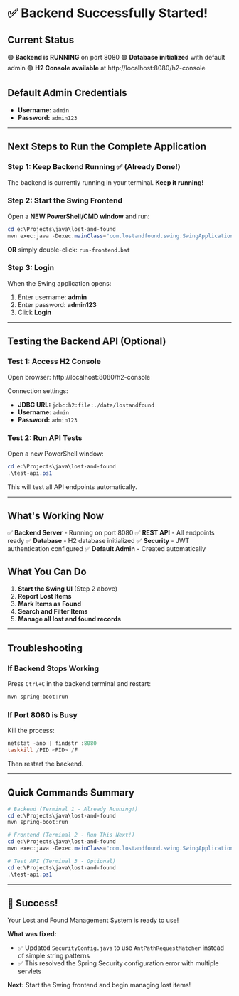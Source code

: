 # ✅ Backend Successfully Started!

## Current Status

🟢 **Backend is RUNNING** on port 8080
🟢 **Database initialized** with default admin
🟢 **H2 Console available** at http://localhost:8080/h2-console

## Default Admin Credentials

- **Username:** `admin`
- **Password:** `admin123`

---

## Next Steps to Run the Complete Application

### Step 1: Keep Backend Running ✅ (Already Done!)

The backend is currently running in your terminal. **Keep it running!**

### Step 2: Start the Swing Frontend

Open a **NEW PowerShell/CMD window** and run:

```powershell
cd e:\Projects\java\lost-and-found
mvn exec:java -Dexec.mainClass="com.lostandfound.swing.SwingApplication"
```

**OR** simply double-click: `run-frontend.bat`

### Step 3: Login

When the Swing application opens:
1. Enter username: **admin**
2. Enter password: **admin123**
3. Click **Login**

---

## Testing the Backend API (Optional)

### Test 1: Access H2 Console
Open browser: http://localhost:8080/h2-console

Connection settings:
- **JDBC URL:** `jdbc:h2:file:./data/lostandfound`
- **Username:** `admin`
- **Password:** `admin123`

### Test 2: Run API Tests
Open a new PowerShell window:
```powershell
cd e:\Projects\java\lost-and-found
.\test-api.ps1
```

This will test all API endpoints automatically.

---

## What's Working Now

✅ **Backend Server** - Running on port 8080
✅ **REST API** - All endpoints ready
✅ **Database** - H2 database initialized
✅ **Security** - JWT authentication configured
✅ **Default Admin** - Created automatically

## What You Can Do

1. **Start the Swing UI** (Step 2 above)
2. **Report Lost Items**
3. **Mark Items as Found**
4. **Search and Filter Items**
5. **Manage all lost and found records**

---

## Troubleshooting

### If Backend Stops Working
Press `Ctrl+C` in the backend terminal and restart:
```powershell
mvn spring-boot:run
```

### If Port 8080 is Busy
Kill the process:
```powershell
netstat -ano | findstr :8080
taskkill /PID <PID> /F
```

Then restart the backend.

---

## Quick Commands Summary

```powershell
# Backend (Terminal 1 - Already Running!)
cd e:\Projects\java\lost-and-found
mvn spring-boot:run

# Frontend (Terminal 2 - Run This Next!)
cd e:\Projects\java\lost-and-found
mvn exec:java -Dexec.mainClass="com.lostandfound.swing.SwingApplication"

# Test API (Terminal 3 - Optional)
cd e:\Projects\java\lost-and-found
.\test-api.ps1
```

---

## 🎉 Success!

Your Lost and Found Management System is ready to use!

**What was fixed:**
- ✅ Updated `SecurityConfig.java` to use `AntPathRequestMatcher` instead of simple string patterns
- ✅ This resolved the Spring Security configuration error with multiple servlets

**Next:** Start the Swing frontend and begin managing lost items!
